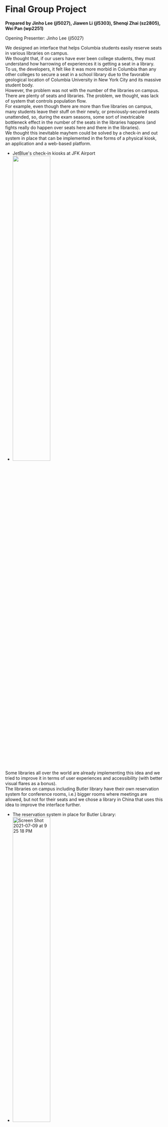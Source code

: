 # Final Group Project 

**Prepared by Jinho Lee (jl5027), Jiawen Li (jl5303), Shenqi Zhai (sz2805), Wei Pan (wp2251)**

Opening Presenter: Jinho Lee (jl5027)
<The presentation Powerpoint is unavailable though more detailed descriptions of the final product are present below>

We designed an interface that helps Columbia students easily reserve seats in various libraries on campus. <br>
We thought that, if our users have ever been college students, they must understand how harrowing of experiences it is getting a seat in a library.<br>
To us, the developers, it felt like it was more morbid in Columbia than any other colleges to secure a seat in a school library due to the favorable geological location of Columbia University in New York City and its massive student body. <br>
However, the problem was not with the number of the libraries on campus. There are plenty of seats and libraries. The problem, we thought, was lack of system that controls population flow.<br>
For example, even though there are more than five libraries on campus, many students leave their stuff on their newly, or previously-secured seats unattended, so, during the exam seasons, some sort of inextricable bottleneck effect in the number of the seats in the libraries happens (and fights really do happen over seats here and there in the libraries). <br>
We thought this inevitable mayhem could be solved by a check-in and out system in place that can be implemented in the forms of a physical kiosk, an application and a web-based platform.<br>
- JetBlue's check-in kiosks at JFK Airport
- <img width="50%" height="50%" src="https://user-images.githubusercontent.com/60580427/125078472-658cb500-e0fd-11eb-8d3c-3dbd3a7789d1.jpeg">

Some libraries all over the world are already implementing this idea and we tried to improve it in terms of user experiences and accessibility (with better visual flares as a bonus).<br>
The libraries on campus including Butler library have their own reservation system for conference rooms, i.e.) bigger rooms where meetings are allowed, but not for their seats and we chose a library in China that uses this idea to improve the interface further.<br>
- The reservation system in place for Butler Library:
- <img width="50%" height="50%" alt="Screen Shot 2021-07-09 at 9 25 18 PM" src="https://user-images.githubusercontent.com/60580427/125077957-b4861a80-e0fc-11eb-9369-ab8dc856d5fd.png">
- That of the Chinese library mentioned above:
- <img width="626" alt="Screen Shot 2021-07-09 at 9 45 18 PM" src="https://user-images.githubusercontent.com/60580427/125079833-06c83b00-e0ff-11eb-866e-3e6edeb3071d.png">

We focused on seamless accessability that starts from users' phones or computers and ends at the kiosk machines that we were to place at the thresholds of the libraries. <br>
The core fiber of our interface is simple. <br>
Columbia students reserve their seats through the app on their phones or the platform on their computers, get a confirmation QR code, and scan it on the kiosks at the chosen libraries. <br>
If some don't have any medium through which to make a reservation? They simply can walk up to the kiosks, and have their seats secured just like that.<br>
But, as I mentioned above, there is a sub-problem that requires imperative attention to. <br>
How do you give out penalties?<br>
You see, fights often occur because of those who "occupy" their seats with their belongings. They just leave their things on their seats and do their stuff outside since they are too afraid of losing their precious seats.<br>
We had to come up with solutions that would minimize that type of behavior among users.<br>
What we had to do was extremely simple. Just give them 3 strikes. <br>
We give each student 3 strikes, each of which would go off when the students leave their seats for more than an hour.<br>
During those "grace" hours, students may tend to their private business outside of the libraries, such as having a meal, doing a quick exercise, or having a phone call. <br>
Each strike doesn't go off every time the students leave their seats. It goes off when they used up all the minutes of each hour because it would be unfair to the students if a strike goes off when they left their seats only for a ten-minute phone call.
  
But, the main question is, how do we track if the students are out of the libraries?<br>
Here, the biggest problem of the application lies. We are forced to track the users' movement at least while in the libraries so that we know for sure some users got out of their libraries. This will raise privacy concerns.

We went through many thinking processes such as group brainstormings, regular meetings, and individual researches to reach the final product, detailed experiecnes of which are specifically denoted on the documents below.

**[UI Final Report](https://github.com/JinhoLee93/User_Interface_Design/blob/main/final_group_project/UI%20FINAL%20REPORT.pdf)**
- The report contains various and specific information of the app design and our thought-process that went into the project.
  - Design Storyboards:
  - <img width="50%" height="50%" alt="Screen Shot 2021-07-09 at 9 51 51 PM" src="https://user-images.githubusercontent.com/60580427/125080529-dfbe3900-e0ff-11eb-8695-d18d55a2554d.png">
  - Brainstorming process:
  - <img width="50%" height="50%" alt="Screen Shot 2021-07-09 at 9 51 16 PM" src="https://user-images.githubusercontent.com/60580427/125080471-cae1a580-e0ff-11eb-91ea-e344563c7f25.png">
- Every group member had to participate in each task at hand, but they were responsible for organizing the structures of the topics of their choices. 
  - I was in charge of organizing Comparative Analysis, Risks to Mitigate, Project Task, and Future Plans.

The interface design contains two separate parts, one for the smartphone app and the web-based platform and the other for the physical check-in and out kiosk.
We created prototypes of the interfaces for each part using [Figma](https://www.figma.com/) so that what we have in our mind can be visualized.
  
**I encourage to see the files below as whole for the intended seamless experience**

**[FIGMA (APP)](https://github.com/JinhoLee93/User_Interface_Design/blob/main/final_group_project/FIGMA%20(APP).pdf)**
- Contains the intended visuals for the interface design of the app and the platform. 
- Point on focus: log-in process through the official Columbia website and reservation map

**[FIGMA (KIOSK)](https://github.com/JinhoLee93/User_Interface_Design/blob/main/final_group_project/FIGMA%20(KIOSKS).pdf)**
- Contains the intended visuals for the interface design of the kiosk.
- Point on focus: QR reader and seamless transition from app or platform to kiosk
